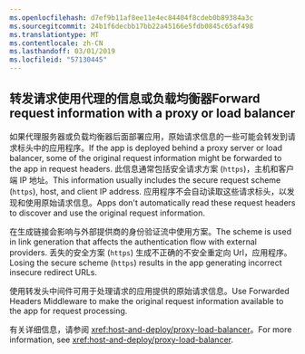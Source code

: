 ```yaml
---
ms.openlocfilehash: d7ef9b11af8ee11e4ec84404f8cdeb0b89384a3c
ms.sourcegitcommit: 24b1f6decbb17bb22a45166e5fdb0845c65af498
ms.translationtype: MT
ms.contentlocale: zh-CN
ms.lasthandoff: 03/01/2019
ms.locfileid: "57130445"
---
```

## <a name="forward-request-information-with-a-proxy-or-load-balancer"></a><span data-ttu-id="2eac8-101">转发请求使用代理的信息或负载均衡器</span><span class="sxs-lookup"><span data-stu-id="2eac8-101">Forward request information with a proxy or load balancer</span></span>

<span data-ttu-id="2eac8-102">如果代理服务器或负载均衡器后面部署应用，原始请求信息的一些可能会转发到请求标头中的应用程序。</span><span class="sxs-lookup"><span data-stu-id="2eac8-102">If the app is deployed behind a proxy server or load balancer, some of the original request information might be forwarded to the app in request headers.</span></span> <span data-ttu-id="2eac8-103">此信息通常包括安全请求方案 (`https`)，主机和客户端 IP 地址。</span><span class="sxs-lookup"><span data-stu-id="2eac8-103">This information usually includes the secure request scheme (`https`), host, and client IP address.</span></span> <span data-ttu-id="2eac8-104">应用程序不会自动读取这些请求标头，以发现和使用原始请求信息。</span><span class="sxs-lookup"><span data-stu-id="2eac8-104">Apps don't automatically read these request headers to discover and use the original request information.</span></span>

<span data-ttu-id="2eac8-105">在生成链接会影响与外部提供商的身份验证流中使用方案。</span><span class="sxs-lookup"><span data-stu-id="2eac8-105">The scheme is used in link generation that affects the authentication flow with external providers.</span></span> <span data-ttu-id="2eac8-106">丢失的安全方案 (`https`) 生成不正确的不安全重定向 Url，应用程序。</span><span class="sxs-lookup"><span data-stu-id="2eac8-106">Losing the secure scheme (`https`) results in the app generating incorrect insecure redirect URLs.</span></span>

<span data-ttu-id="2eac8-107">使用转发头中间件可用于处理请求的应用提供的原始请求信息。</span><span class="sxs-lookup"><span data-stu-id="2eac8-107">Use Forwarded Headers Middleware to make the original request information available to the app for request processing.</span></span>

<span data-ttu-id="2eac8-108">有关详细信息，请参阅 <xref:host-and-deploy/proxy-load-balancer>。</span><span class="sxs-lookup"><span data-stu-id="2eac8-108">For more information, see <xref:host-and-deploy/proxy-load-balancer>.</span></span>
